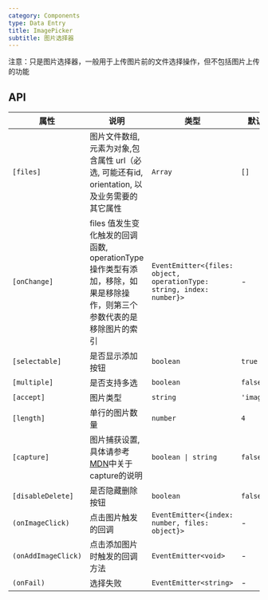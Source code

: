 ```yaml
---
category: Components
type: Data Entry
title: ImagePicker
subtitle: 图片选择器
---
```


注意：只是图片选择器，一般用于上传图片前的文件选择操作，但不包括图片上传的功能

## API

属性 | 说明 | 类型 | 默认值
----|-----|------|------
| `[files]` | 图片文件数组,元素为对象,包含属性 url（必选, 可能还有id, orientation, 以及业务需要的其它属性 | `Array` | `[]` |
| `[onChange]` | files 值发生变化触发的回调函数, operationType 操作类型有添加，移除，如果是移除操作，则第三个参数代表的是移除图片的索引 | `EventEmitter<{files: object, operationType: string, index: number}>` | - |
| `[selectable]` | 是否显示添加按钮 | `boolean` | `true` |
| `[multiple]` | 是否支持多选 | `boolean` | `false` |
| `[accept]` | 图片类型 | `string` | `'image/*'` |
| `[length]` | 单行的图片数量 | `number` | `4` |
| `[capture]` | 图片捕获设置, 具体请参考[MDN](https://developer.mozilla.org/zh-CN/docs/Web/HTML/Element/Input)中关于capture的说明 | `boolean \| string` | `false` |
| `[disableDelete]` | 是否隐藏删除按钮 | `boolean` | `false` |
| `(onImageClick)` | 点击图片触发的回调 | `EventEmitter<{index: number, files: object}>` | - |
| `(onAddImageClick)` | 点击添加图片时触发的回调方法 | `EventEmitter<void>` | - |
| `(onFail)` | 选择失败 | `EventEmitter<string>` | - |
